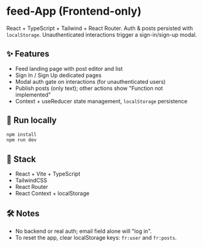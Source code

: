 # feed-App (Frontend-only)

React + TypeScript + Tailwind + React Router. Auth & posts persisted with `localStorage`.
Unauthenticated interactions trigger a sign-in/sign-up modal.

## ✨ Features

- Feed landing page with post editor and list
- Sign In / Sign Up dedicated pages
- Modal auth gate on interactions (for unauthenticated users)
- Publish posts (only text); other actions show "Function not implemented"
- Context + useReducer state management, `localStorage` persistence

## 🚀 Run locally

```bash
npm install
npm run dev
```

## 🧱 Stack

- React + Vite + TypeScript
- TailwindCSS
- React Router
- React Context + localStorage

## 🛠 Notes

- No backend or real auth; email field alone will "log in".
- To reset the app, clear localStorage keys: `fr:user` and `fr:posts`.

